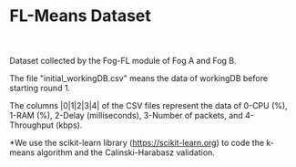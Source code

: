 # FL-Means Dataset
<br/><br/>
Dataset collected by the Fog-FL module of Fog A and Fog B.

The file "initial_workingDB.csv" means the data of workingDB before starting round 1.

The columns |0|1|2|3|4| of the CSV files represent the data of 0-CPU (%), 1-RAM (%), 2-Delay (milliseconds), 3-Number of packets, and 4-Throughput (kbps).




*We use the scikit-learn library (https://scikit-learn.org) to code the k-means algorithm and the Calinski-Harabasz validation.

